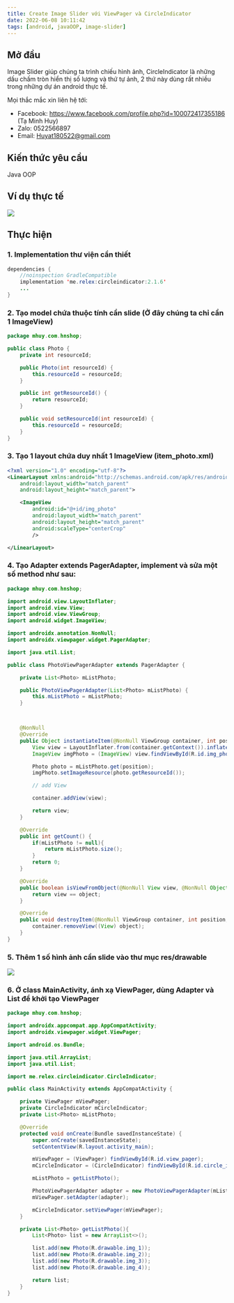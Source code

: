 ```yaml
---
title: Create Image Slider với ViewPager và CircleIndicator
date: 2022-06-08 10:11:42
tags: [android, javaOOP, image-slider]
---
```


## Mở đầu

Image Slider giúp chúng ta trình chiếu hình ảnh, CircleIndicator là những dấu chấm tròn hiển thị số lượng và thứ tự ảnh, 2 thứ này dùng rất nhiều trong những dự án android thực tế.

Mọi thắc mắc xin liên hệ tới:
- Facebook: https://www.facebook.com/profile.php?id=100072417355186 (Tạ Minh Huy)
- Zalo: 0522566897
- Email: Huyat180522@gmail.com

## Kiến thức yêu cầu

Java OOP

## Ví dụ thực tế

![](/images/ImageSliderPost/a1.png) 

## Thực hiện

### 1. Implementation thư viện cần thiết

```java
dependencies {
    //noinspection GradleCompatible
    implementation 'me.relex:circleindicator:2.1.6'
    ...
}
```
### 2. Tạo model chứa thuộc tính cần slide (Ở đây chúng ta chỉ cần 1 ImageView)

```java
package mhuy.com.hnshop;

public class Photo {
    private int resourceId;

    public Photo(int resourceId) {
        this.resourceId = resourceId;
    }

    public int getResourceId() {
        return resourceId;
    }

    public void setResourceId(int resourceId) {
        this.resourceId = resourceId;
    }
}

```
### 3. Tạo 1 layout chứa duy nhất 1 ImageView (item_photo.xml)

``` xml
<?xml version="1.0" encoding="utf-8"?>
<LinearLayout xmlns:android="http://schemas.android.com/apk/res/android"
    android:layout_width="match_parent"
    android:layout_height="match_parent">

    <ImageView
        android:id="@+id/img_photo"
        android:layout_width="match_parent"
        android:layout_height="match_parent"
        android:scaleType="centerCrop"
        />

</LinearLayout>
```


### 4. Tạo Adapter extends PagerAdapter, implement và sửa một số method như sau:
```java
package mhuy.com.hnshop;

import android.view.LayoutInflater;
import android.view.View;
import android.view.ViewGroup;
import android.widget.ImageView;

import androidx.annotation.NonNull;
import androidx.viewpager.widget.PagerAdapter;

import java.util.List;

public class PhotoViewPagerAdapter extends PagerAdapter {

    private List<Photo> mListPhoto;

    public PhotoViewPagerAdapter(List<Photo> mListPhoto) {
        this.mListPhoto = mListPhoto;
    }



    @NonNull
    @Override
    public Object instantiateItem(@NonNull ViewGroup container, int position) {
        View view = LayoutInflater.from(container.getContext()).inflate(R.layout.item_photo, container, false);
        ImageView imgPhoto = (ImageView) view.findViewById(R.id.img_photo);

        Photo photo = mListPhoto.get(position);
        imgPhoto.setImageResource(photo.getResourceId());

        // add View

        container.addView(view);

        return view;
    }

    @Override
    public int getCount() {
        if(mListPhoto != null){
            return mListPhoto.size();
        }
        return 0;
    }

    @Override
    public boolean isViewFromObject(@NonNull View view, @NonNull Object object) {
        return view == object;
    }

    @Override
    public void destroyItem(@NonNull ViewGroup container, int position, @NonNull Object object) {
        container.removeView((View) object);
    }
}

```

### 5. Thêm 1 số hình ảnh cần slide vào thư mục res/drawable
![](/images/ImageSliderPost/a2.png)

### 6. Ở class MainActivity, ánh xạ ViewPager, dùng Adapter và List để khởi tạo ViewPager
```java
package mhuy.com.hnshop;

import androidx.appcompat.app.AppCompatActivity;
import androidx.viewpager.widget.ViewPager;

import android.os.Bundle;

import java.util.ArrayList;
import java.util.List;

import me.relex.circleindicator.CircleIndicator;

public class MainActivity extends AppCompatActivity {

    private ViewPager mViewPager;
    private CircleIndicator mCircleIndicator;
    private List<Photo> mListPhoto;

    @Override
    protected void onCreate(Bundle savedInstanceState) {
        super.onCreate(savedInstanceState);
        setContentView(R.layout.activity_main);

        mViewPager = (ViewPager) findViewById(R.id.view_pager);
        mCircleIndicator = (CircleIndicator) findViewById(R.id.circle_indicator);

        mListPhoto = getListPhoto();

        PhotoViewPagerAdapter adapter = new PhotoViewPagerAdapter(mListPhoto);
        mViewPager.setAdapter(adapter);

        mCircleIndicator.setViewPager(mViewPager);
    }

    private List<Photo> getListPhoto(){
        List<Photo> list = new ArrayList<>();

        list.add(new Photo(R.drawable.img_1));
        list.add(new Photo(R.drawable.img_2));
        list.add(new Photo(R.drawable.img_3));
        list.add(new Photo(R.drawable.img_4));

        return list;
    }
}
```
